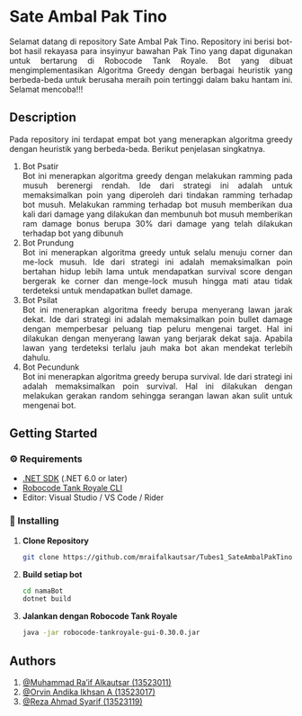 # Sate Ambal Pak Tino
<div align="justify">
Selamat datang di repository Sate Ambal Pak Tino. Repository ini berisi bot-bot hasil rekayasa para insyinyur bawahan Pak Tino yang dapat digunakan untuk bertarung di Robocode Tank Royale. Bot yang dibuat mengimplementasikan Algoritma Greedy dengan berbagai heuristik yang berbeda-beda untuk berusaha meraih poin tertinggi dalam baku hantam ini. Selamat mencoba!!!
</div>

## Description
<div align="justify">
Pada repository ini terdapat empat bot yang menerapkan algoritma greedy dengan heuristik yang berbeda-beda. Berikut penjelasan singkatnya.<br>
</div>

1. Bot Psatir
    <div align="justify">
   Bot ini menerapkan algoritma greedy dengan melakukan ramming pada musuh berenergi rendah. Ide dari strategi ini adalah untuk memaksimalkan poin yang diperoleh dari tindakan ramming terhadap bot musuh. Melakukan ramming terhadap bot musuh memberikan dua kali dari damage yang dilakukan dan membunuh bot musuh memberikan ram damage bonus berupa 30% dari damage yang telah dilakukan terhadap bot yang dibunuh
    </div>
2. Bot Prundung
    <div align="justify">
   Bot ini menerapkan algoritma greedy untuk selalu menuju corner dan me-lock musuh. Ide dari strategi ini adalah memaksimalkan poin bertahan hidup lebih lama untuk mendapatkan survival score dengan bergerak ke corner dan menge-lock musuh hingga mati atau tidak terdeteksi untuk mendapatkan bullet damage.
    </div>
3. Bot Psilat
    <div align="justify">
   Bot ini menerapkan algoritma freedy berupa menyerang lawan jarak dekat. Ide dari strategi ini adalah memaksimalkan poin bullet damage dengan memperbesar peluang tiap peluru mengenai target. Hal ini dilakukan dengan menyerang lawan yang berjarak dekat saja. Apabila lawan yang terdeteksi terlalu jauh maka bot akan mendekat terlebih dahulu.
    </div>
4. Bot Pecundunk
    <div align="justify">
   Bot ini menerapkan algoritma greedy berupa survival. Ide dari strategi ini adalah memaksimalkan poin survival. Hal ini dilakukan dengan melakukan gerakan random sehingga serangan lawan akan sulit untuk mengenai bot.
   </div>

## Getting Started

### ⚙️ Requirements

- [.NET SDK](https://dotnet.microsoft.com/) (.NET 6.0 or later)
- [Robocode Tank Royale CLI](https://robocode-tank-royale.io/cli/)
- Editor: Visual Studio / VS Code / Rider

### 🚀 Installing

1. **Clone Repository**  
   ```bash
   git clone https://github.com/mraifalkautsar/Tubes1_SateAmbalPakTino.git
2. **Build setiap bot**
   ```bash
   cd namaBot
   dotnet build
4. **Jalankan dengan Robocode Tank Royale**
   ```bash
   java -jar robocode-tankroyale-gui-0.30.0.jar

## Authors

1. [@Muhammad Ra’if Alkautsar (13523011)](https://github.com/mraifalkautsar)
2. [@Orvin Andika Ikhsan A (13523017)](https://github.com/orvin14)
3. [@Reza Ahmad Syarif (13523119)](https://github.com/Rejaah)
